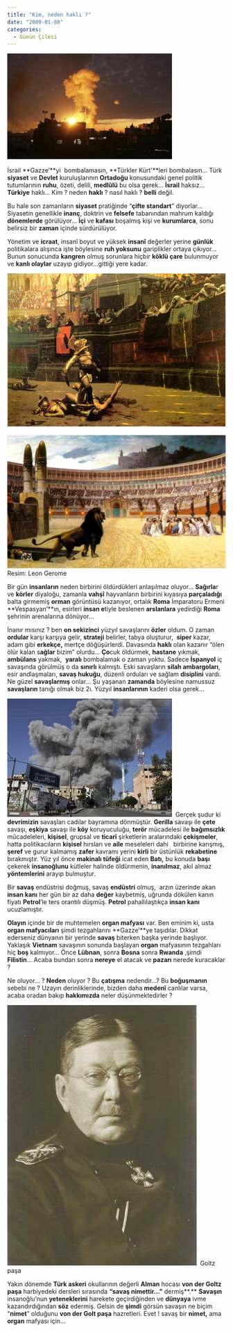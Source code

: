 ```yaml
---
title: "Kim, neden haklı ?"
date: "2009-01-08"
categories: 
  - Günün Çilesi
---
```


[![b.jpg](../uploads/2009/01/b.jpg)](../uploads/2009/01/b.jpg "b.jpg")

İsrail **Gazze’**yi  bombalamasın, **Türkler Kürt'**leri bombalasın… Türk **siyaset** ve **Devlet** kuruluşlarının **Ortadoğu** konusundaki genel politik tutumlarının **ruhu**, özeti, delili, **medlûlü** bu olsa gerek… **İsrail** haksız… **Türkiye** haklı… Kim ? neden **haklı** ? nasıl haklı ? **belli** değil.

Bu hale son zamanların **siyaset** pratiğinde “**çifte standart**” diyorlar… Siyasetin genellikle **inanç**, doktrin ve **felsefe** tabanından mahrum kaldığı **dönemlerde** görülüyor… **İçi** ve **kafası** boşalmış kişi ve **kurumlarca**, sonu belirsiz bir **zaman** içinde sürdürülüyor. 

Yönetim ve **icraat**, insanî boyut ve yüksek **insanî** değerler yerine **günlük** politikalara alışınca işte böylesine **ruh yoksunu** gariplikler ortaya çıkıyor… Bunun sonucunda **kangren** olmuş sorunlara hiçbir **köklü çare** bulunmuyor ve **kanlı olaylar** uzayıp gidiyor…gittiği yere kadar.[](../uploads/2009/01/gerome-2.jpg "gerome.jpg")[](../uploads/2009/01/gerome-2.jpg "gerome.jpg")

[![gerome.jpg](../uploads/2009/01/gerome-2.jpg)](../uploads/2009/01/gerome-2.jpg "gerome.jpg")  [![leon_gerome.jpg](../uploads/2009/01/leon_gerome.jpg)](../uploads/2009/01/leon_gerome.jpg "leon_gerome.jpg") Resim: Leon Gerome

Bir gün **insanların** neden birbirini öldürdükleri anlaşılmaz oluyor… **Sağırla**r ve **körler** diyaloğu, zamanla **vahşî** hayvanların birbirini kıyasıya **parçaladığı**  balta girmemiş **orman** görüntüsü kazanıyor, ortalık **Roma** İmparatoru Ermeni **Vespasyan’**ın, esirleri **insan e**tiyle beslenen **arslanlara** yedirdiği **Roma** şehrinin arenalarına dönüyor…

İnanır mısınız ? ben **on sekizinci** yüzyıl savaşlarını **özler** oldum. O zaman **ordular** karşı karşıya gelir, **strateji** belirler, tabya oluşturur,  **siper** kazar, adam gibi **erkekçe,** mertçe döğüşürlerdi. Davasında **haklı** olan kazanır “ölen ölür kalan s**ağlar** bizim” olurdu… **Ço**cuk öldürmek, **hastane** yıkmak, **ambülans** yakmak,  **yaralı** bombalamak o zaman yoktu. Sadece **İspanyol** iç savaşında görülmüş o da **sınırlı** kalmıştı. Eski savaşların **silah ambargoları**, esir andlaşmaları, **savaş hukuğu**, düzenli orduları ve sağlam **disiplini** vardı. Ne güzel **savaşlarmış** onlar… Şu yaşanan **zamanda** böylesine namussuz **savaşların** tanığı olmak biz 2ı. Yüzyıl **insanlarının** kaderi olsa gerek…

[![smoke-rises.jpg](../uploads/2009/01/smoke-rises.jpg)](../uploads/2009/01/smoke-rises.jpg "smoke-rises.jpg")  Gerçek şudur ki **devrimizin** savaşları cadılar bayramına dönmüştür. **Gerilla** savaşı ile **çete** savaşı, **eşkiya** savaşı ile **köy** koruyuculuğu, **terör** mücadelesi ile **bağımsızlık** mücadeleleri, **kişisel**, grupsal ve **ticarî** şirketlerin aralarındaki **çekişmeler**, hatta politikacıların **kişisel** hırsları ve **aile** meseleleri dahi   birbirine karışmış, **şeref** ve gurur kalmamış **zafer** kavramı yerini **kirli** bir üstünlük **rekabetine** bırakmıştır. Yüz yıl önce **makinalı tüfeği** icat eden **Batı,** bu konuda **başı** çekerek **insanoğlunu** kütleler halinde öldürmenin, **inanılmaz**, akıl almaz **yöntemlerini** arayıp bulmuştur.

Bir **savaş** endüstrisi doğmuş, savaş **endüstri** olmuş,  arzın üzerinde akan **insan kanı** her gün bir az daha **değer** kaybetmiş, uğrunda dökülen kanın fiyatı **Petrol**’le ters orantılı düşmüş. **Petrol** pahallılaştıkça **insan kanı** ucuzlamıştır.

**Olayın** içinde bir de muhtemelen **organ mafyası** var. Ben eminim ki, usta **organ mafyacıları** şimdi tezgahlarını **Gazze’**ye taşıdılar. Dikkat ederseniz dünyanın bir yerinde **savaş** biterken başka yerinde başlıyor. Yaklaşık **Vietnam** savaşının sonunda başlayan **organ** mafyasının tezgahları hiç **boş** kalmıyor… Önce **Lübnan**, sonra **Bosna** sonra **Rwanda** ,şimdi **Filistin**… Acaba bundan sonra **nereye** el atacak ve **pazarı** nerede kuracaklar ?  

Ne oluyor… ? **Neden** oluyor ? Bu **çatışma** nedendir…? Bu **boğuşmanın**  sebebi ne ? Uzayın derinliklerinde, bizden daha **medenî** canlılar varsa, acaba oradan bakıp **hakkımızda** neler düşünmektedirler ?

[![vondergoltz.jpg](../uploads/2009/01/vondergoltz.jpg)](../uploads/2009/01/vondergoltz.jpg "vondergoltz.jpg")  Goltz paşa

Yakın dönemde **Türk askeri** okullarının değerli **Alman** hocası **von der Goltz paşa** harbiyedeki dersleri sırasında **“savaş nimettir…”** dermiş**.** **Savaşın** insanoğlu’nun **yeteneklerini** harekete geçirdiğinden ve **dünyaya** ivme kazandırdığından **söz** edermiş. Gelsin de **şimdi** görsün savaşın ne biçim “**nimet**” olduğunu **von der Golt paşa** hazretleri. Evet ! savaş bir **nimet,** ama **organ** mafyası için…
